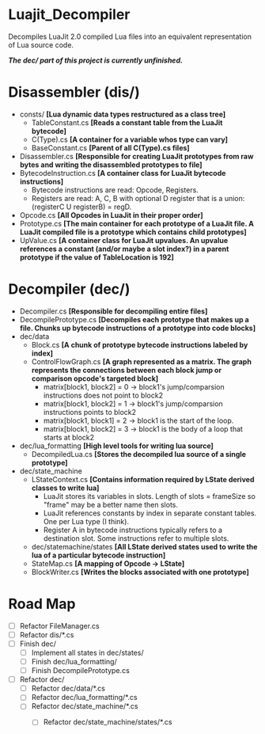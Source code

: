 # Luajit_Decompiler

Decompiles LuaJit 2.0 compiled Lua files into an equivalent representation of Lua source code.

***The dec/ part of this project is currently unfinished.***

# Disassembler (dis/)
- consts/ **[Lua dynamic data types restructured as a class tree]**
  - TableConstant.cs **[Reads a constant table from the LuaJit bytecode]**
  - C(Type).cs **[A container for a variable whos type can vary]**
  - BaseConstant.cs **[Parent of all C(Type).cs files]**
- Disassembler.cs **[Responsible for creating LuaJit prototypes from raw bytes and writing the disassembled prototypes to file]**
- BytecodeInstruction.cs **[A container class for LuaJit bytecode instructions]**
  - Bytecode instructions are read: Opcode, Registers.
  - Registers are read: A, C, B with optional D register that is a union: (registerC U registerB) = regD.
- Opcode.cs **[All Opcodes in LuaJit in their proper order]**
- Prototype.cs **[The main container for each prototype of a LuaJit file. A LuaJit compiled file is a prototype which contains child prototypes]**
- UpValue.cs **[A container class for LuaJit upvalues. An upvalue references a constant (and/or maybe a slot index?) in a parent prototype if the value of TableLocation is 192]**

# Decompiler (dec/)
- Decompiler.cs **[Responsible for decompiling entire files]**
- DecompilePrototype.cs **[Decompiles each prototype that makes up a file. Chunks up bytecode instructions of a prototype into code blocks]**
- dec/data
  - Block.cs **[A chunk of prototype bytecode instructions labeled by index]**
  - ControlFlowGraph.cs **[A graph represented as a matrix. The graph represents the connections between each block jump or comparison opcode's targeted block]**
    - matrix[block1, block2] = 0 -> block1's jump/comparsion instructions does not point to block2
    - matrix[block1, block2] = 1 -> block1's jump/comparsion instructions points to block2
    - matrix[block1, block1] = 2 -> block1 is the start of the loop.
    - matrix[block1, block2] = 3 -> block1 is the body of a loop that starts at block2
- dec/lua_formatting **[High level tools for writing lua source]**
  - DecompiledLua.cs **[Stores the decompiled lua source of a single prototype]**
- dec/state_machine
  - LStateContext.cs **[Contains information required by LState derived classes to write lua]**
    - LuaJit stores its variables in slots. Length of slots = frameSize so "frame" may be a better name then slots.
    - LuaJit references constants by index in separate constant tables. One per Lua type (I think).
    - Register A in bytecode instructions typically refers to a destination slot. Some instructions refer to multiple slots.
  - dec/statemachine/states **[All LState derived states used to write the lua of a particular bytecode instruction]**
  - StateMap.cs **[A mapping of Opcode -> LState]**
  - BlockWriter.cs **[Writes the blocks associated with one prototype]**
  
# Road Map
- [ ] Refactor FileManager.cs
- [ ] Refactor dis/*.cs
- [ ] Finish dec/
  - [ ] Implement all states in dec/states/
  - [ ] Finish dec/lua_formatting/
  - [ ] Finish DecompilePrototype.cs
- [ ] Refactor dec/
  - [ ] Refactor dec/data/*.cs
  - [ ] Refactor dec/lua_formatting/*.cs
  - [ ] Refactor dec/state_machine/*.cs
    - [ ] Refactor dec/state_machine/states/*.cs
  
